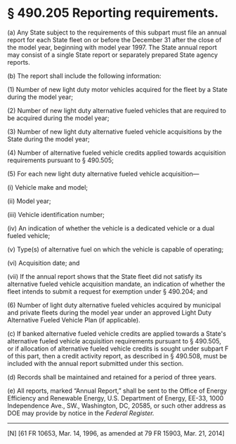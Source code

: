 # § 490.205   Reporting requirements.

(a) Any State subject to the requirements of this subpart must file an annual report for each State fleet on or before the December 31 after the close of the model year, beginning with model year 1997. The State annual report may consist of a single State report or separately prepared State agency reports. 


(b) The report shall include the following information: 


(1) Number of new light duty motor vehicles acquired for the fleet by a State during the model year; 


(2) Number of new light duty alternative fueled vehicles that are required to be acquired during the model year; 


(3) Number of new light duty alternative fueled vehicle acquisitions by the State during the model year; 


(4) Number of alternative fueled vehicle credits applied towards acquisition requirements pursuant to § 490.505;


(5) For each new light duty alternative fueled vehicle acquisition— 


(i) Vehicle make and model; 


(ii) Model year; 


(iii) Vehicle identification number; 


(iv) An indication of whether the vehicle is a dedicated vehicle or a dual fueled vehicle;


(v) Type(s) of alternative fuel on which the vehicle is capable of operating;


(vi) Acquisition date; and


(vii) If the annual report shows that the State fleet did not satisfy its alternative fueled vehicle acquisition mandate, an indication of whether the fleet intends to submit a request for exemption under § 490.204; and


(6) Number of light duty alternative fueled vehicles acquired by municipal and private fleets during the model year under an approved Light Duty Alternative Fueled Vehicle Plan (if applicable). 


(c) If banked alternative fueled vehicle credits are applied towards a State's alternative fueled vehicle acquisition requirements pursuant to § 490.505, or if allocation of alternative fueled vehicle credits is sought under subpart F of this part, then a credit activity report, as described in § 490.508, must be included with the annual report submitted under this section.


(d) Records shall be maintained and retained for a period of three years. 


(e) All reports, marked “Annual Report,” shall be sent to the Office of Energy Efficiency and Renewable Energy, U.S. Department of Energy, EE-33, 1000 Independence Ave., SW., Washington, DC, 20585, or such other address as DOE may provide by notice in the _Federal Register._


---

[N] [61 FR 10653, Mar. 14, 1996, as amended at 79 FR 15903, Mar. 21, 2014]




